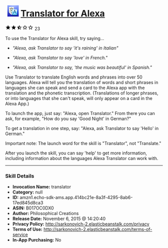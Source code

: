 # &nbsp;<img src="skill_icon" alt="Translator for Alexa icon" width="36"> [Translator for Alexa](http://alexa.amazon.com/#skills/amzn1.echo-sdk-ams.app.414bc21e-8a3f-4295-8ab6-17ed845d8ca3)
![2.1 stars](../../images/ic_star_black_18dp_1x.png)![2.1 stars](../../images/ic_star_black_18dp_1x.png)![2.1 stars](../../images/ic_star_half_black_18dp_1x.png)![2.1 stars](../../images/ic_star_border_black_18dp_1x.png)![2.1 stars](../../images/ic_star_border_black_18dp_1x.png) 23

To use the Translator for Alexa skill, try saying...

* *"Alexa, ask Translator to say  'it's raining' in Italian"*

* *"Alexa, ask Translator to say 'love' in French."*

* *"Alexa, ask Translator to say, 'the music was beautiful' in Spanish."*

Use Translator to translate English words and phrases into over 50 languages. Alexa will tell you the translation of words and short phrases in languages she can speak and send a card to the Alexa app with the translation and the phonetic transcription.  (Translations of longer phrases, or into languages that she can't speak, will only appear on a card in the Alexa App.)

To launch the app, just say:  "Alexa, open Translator." From there you can ask, for example, "How do you say 'Good Night' in German?"

To get a translation in one step, say:  "Alexa, ask Translator to say 'Hello' in German."

Important note: The launch word for the skill is "Translator", not "Translate."

After you launch the skill, you can say 'help' to get more information, including information about the languages Alexa Translator can work with.

***

### Skill Details

* **Invocation Name:** translator
* **Category:** null
* **ID:** amzn1.echo-sdk-ams.app.414bc21e-8a3f-4295-8ab6-17ed845d8ca3
* **ASIN:** B017OC0DX0
* **Author:** Philosophical Creations
* **Release Date:** November 6, 2015 @ 14:20:40
* **Privacy Policy:** http://sarkonovich-2.elasticbeanstalk.com/privacy
* **Terms of Use:** http://sarkonovich-2.elasticbeanstalk.com/terms-of-service
* **In-App Purchasing:** No
